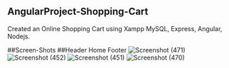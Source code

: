 ## AngularProject-Shopping-Cart
Created an Online Shopping Cart using Xampp MySQL, Express, Angular, Nodejs.


##Screen-Shots
##Header Home Footer
![Screenshot (471)](https://user-images.githubusercontent.com/71216473/93985336-8cfad700-fda2-11ea-82a5-bd044b7a9e0f.png)
![Screenshot (452)](https://user-images.githubusercontent.com/71216473/93985348-91bf8b00-fda2-11ea-91eb-b4e949ed6b55.png)
![Screenshot (451)](https://user-images.githubusercontent.com/71216473/93985355-95531200-fda2-11ea-899c-bcad3f50ceca.png)
![Screenshot (470)](https://user-images.githubusercontent.com/71216473/93985363-984e0280-fda2-11ea-9881-399ae9046221.png)


